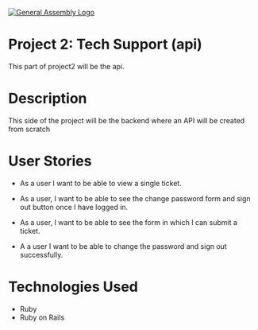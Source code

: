 [![General Assembly Logo](https://camo.githubusercontent.com/1a91b05b8f4d44b5bbfb83abac2b0996d8e26c92/687474703a2f2f692e696d6775722e636f6d2f6b6538555354712e706e67)](https://generalassemb.ly/education/web-development-immersive)

# **Project 2: Tech Support (api)**
This part of project2 will be the api.

# **Description**
This side of the project will be the backend where an API will be created from scratch

# **User Stories**
- As a user I want to be able to view a single ticket.

- As a user, I want to be able to see the change password form and sign out button once I have logged in.

- As a user, I want to be able to see the form in which I can submit a ticket.

- A a user I want to be able to change the password and sign out successfully.

# **Technologies Used**
- Ruby
- Ruby on Rails
